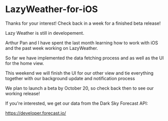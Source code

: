 # LazyWeather-for-iOS

Thanks for your interest! Check back in a week for a finished beta release!

Lazy Weather is still in developement.

Arthur Pan and I have spent the last month learning how to work with iOS and the past week working on LazyWeather.

So far we have implemented the data fetching process and as well as the UI for the home view.

This weekend we will finish the UI for our other view and tie everything together with our background update and notification process

We plan to launch a beta by October 20, so check back then to see our working release!

If you're interested, we get our data from the Dark Sky Forecast API:

https://developer.forecast.io/
